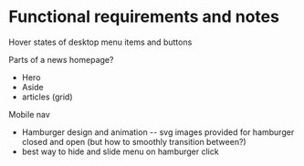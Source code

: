 # Functional requirements and notes

Hover states of desktop menu items and buttons

Parts of a news homepage?

- Hero
- Aside
- articles (grid)

Mobile nav

- Hamburger design and animation
  -- svg images provided for hamburger closed and open (but how to smoothly transition between?)
- best way to hide and slide menu on hamburger click
